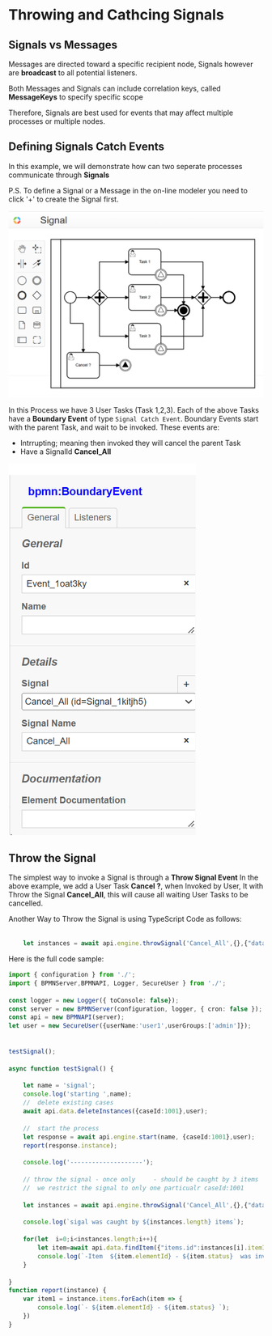 
# Throwing and Cathcing Signals

## Signals vs Messages

Messages are directed toward a specific recipient node, Signals however are **broadcast** to all potential listeners.

Both Messages and Signals can include correlation keys, called **MessageKeys** to specify specific scope

Therefore, Signals are best used for events that may affect multiple processes or multiple nodes.

## Defining Signals Catch Events

In this example, we will demonstrate how can two seperate processes communicate through **Signals**

P.S. To define a Signal or a Message in the on-line modeler you need to click '+' to create the Signal first.

![Using Modeler](../images/signal-model1.PNG) 

In this Process we have 3 User Tasks (Task 1,2,3).
Each of the above Tasks have a **Boundary Event** of type `Signal Catch Event`. Boundary Events start with the parent Task, and wait to be invoked.
These events are:
- Intrrupting; meaning then invoked they will cancel the parent Task
- Have a SignalId **Cancel_All**

![Using Modeler](../images/signal-model2.PNG) 

## Throw the Signal 

The simplest way to invoke a Signal is through a **Throw Signal Event**
In the above example, we add a User Task **Cancel ?**, when Invoked by User, It with Throw the Signal **Cancel_All**, this will cause all waiting User Tasks to be cancelled.

Another Way to Throw the Signal is using TypeScript Code as follows:
```ts

    let instances = await api.engine.throwSignal('Cancel_All',{},{"data.caseId":1001},user);

```
Here is the full code sample:
```ts
import { configuration } from './';
import { BPMNServer,BPMNAPI, Logger, SecureUser } from './';

const logger = new Logger({ toConsole: false});
const server = new BPMNServer(configuration, logger, { cron: false });
const api = new BPMNAPI(server);
let user = new SecureUser({userName:'user1',userGroups:['admin']});


testSignal();

async function testSignal() {

    let name = 'signal';
    console.log('starting ',name);
    //  delete existing cases
    await api.data.deleteInstances({caseId:1001},user);

    //  start the process
    let response = await api.engine.start(name, {caseId:1001},user);
    report(response.instance);

    console.log('--------------------');

    // throw the signal - once only     - should be caught by 3 items
    //  we restrict the signal to only one particualr caseId:1001

    let instances = await api.engine.throwSignal('Cancel_All',{},{"data.caseId":1001},user);
    
    console.log(`sigal was caught by ${instances.length} items`);

    for(let  i=0;i<instances.length;i++){
        let item=await api.data.findItem({"items.id":instances[i].itemId},user);
        console.log(`-Item  ${item.elementId} - ${item.status}  was invoked by the signal`);
    }

}
function report(instance) {
    var item1 = instance.items.forEach(item => {
        console.log(`- ${item.elementId} - ${item.status} `);
    })
}


```